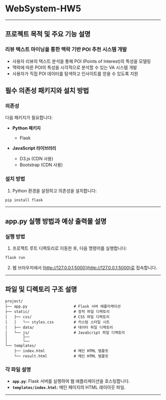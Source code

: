 # WebSystem-HW5
---

## 프로젝트 목적 및 주요 기능 설명

### 리뷰 텍스트 마이닝을 통한 맥락 기반 POI 추천 시스템 개발

- 사용자 리뷰의 텍스트 분석을 통해 POI (Points of Interest)의 특성을 모델링
- 맥락에 따른 POI의 특성을 시각적으로 분석할 수 있는 VA 시스템 개발
- 사용자가 직접 POI 데이터를 탐색하고 인사이트를 얻을 수 있도록 지원

## 필수 의존성 패키지와 설치 방법

### 의존성
다음 패키지가 필요합니다:

- **Python 패키지**
  - Flask

- **JavaScript 라이브러리**
  - D3.js (CDN 사용)
  - Bootstrap (CDN 사용)

### 설치 방법

1. Python 환경을 설정하고 의존성을 설치합니다:

```bash
pip install flask
```

[//]: # (2. 프로젝트 디렉토리에 `DJI_data.csv`와 `edge.csv` 데이터를 `static/data` 폴더에 배치합니다.)

---

## app.py 실행 방법과 예상 출력물 설명

### 실행 방법

1. 프로젝트 루트 디렉토리로 이동한 후, 다음 명령어를 실행합니다:

```bash
flask run
```

2. 웹 브라우저에서 [http://127.0.0.1:5000](http://127.0.0.1:5000)로 접속합니다.


---

## 파일 및 디렉토리 구조 설명

```plaintext
project/
├── app.py                     # Flask 서버 애플리케이션
├── static/                    # 정적 파일 디렉토리
│   ├── css/                   # CSS 파일 디렉토리
│   │   └── styles.css         # 커스텀 스타일 시트
│   ├── data/                  # 데이터 파일 디렉토리
│   └── js/                    # JavaScript 파일 디렉토리
│       ├── 
│       └── 
└── templates/
    ├── index.html             # 메인 HTML 템플릿
    └── result.html            # 메인 HTML 템플릿
```

### 각 파일 설명

- **`app.py`**: Flask 서버를 실행하여 웹 애플리케이션을 호스팅합니다.
- **`templates/index.html`**: 메인 페이지의 HTML 레이아웃 파일.

---